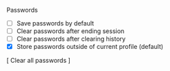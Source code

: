 Passwords

- [ ] Save passwords by default
- [ ] Clear passwords after ending session
- [ ] Clear passwords after clearing history
- [x] Store passwords outside of current profile (default)

[ Clear all passwords ]
